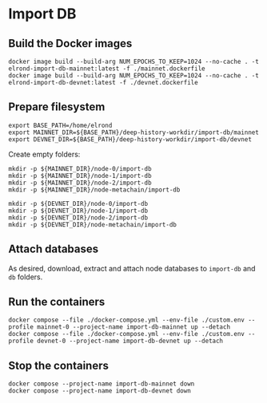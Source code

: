 # Import DB

## Build the Docker images

```
docker image build --build-arg NUM_EPOCHS_TO_KEEP=1024 --no-cache . -t elrond-import-db-mainnet:latest -f ./mainnet.dockerfile 
docker image build --build-arg NUM_EPOCHS_TO_KEEP=1024 --no-cache . -t elrond-import-db-devnet:latest -f ./devnet.dockerfile
```

## Prepare filesystem

```
export BASE_PATH=/home/elrond
export MAINNET_DIR=${BASE_PATH}/deep-history-workdir/import-db/mainnet
export DEVNET_DIR=${BASE_PATH}/deep-history-workdir/import-db/devnet
```

Create empty folders:

```
mkdir -p ${MAINNET_DIR}/node-0/import-db
mkdir -p ${MAINNET_DIR}/node-1/import-db
mkdir -p ${MAINNET_DIR}/node-2/import-db
mkdir -p ${MAINNET_DIR}/node-metachain/import-db

mkdir -p ${DEVNET_DIR}/node-0/import-db
mkdir -p ${DEVNET_DIR}/node-1/import-db
mkdir -p ${DEVNET_DIR}/node-2/import-db
mkdir -p ${DEVNET_DIR}/node-metachain/import-db
```

## Attach databases

As desired, download, extract and attach node databases to `import-db` and `db` folders.

## Run the containers

```
docker compose --file ./docker-compose.yml --env-file ./custom.env --profile mainnet-0 --project-name import-db-mainnet up --detach
docker compose --file ./docker-compose.yml --env-file ./custom.env --profile devnet-0 --project-name import-db-devnet up --detach
```

## Stop the containers

```
docker compose --project-name import-db-mainnet down
docker compose --project-name import-db-devnet down
```
